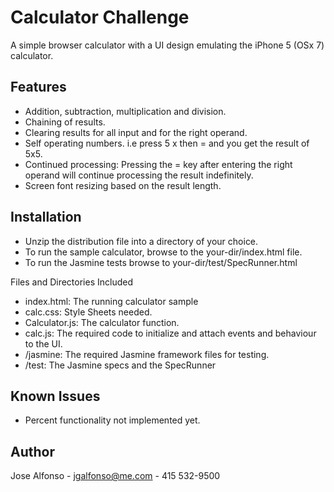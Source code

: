 Calculator Challenge
====

A simple browser calculator with a UI design emulating the iPhone 5 (OSx 7) calculator.

## Features

* Addition, subtraction, multiplication and division.
* Chaining of results.
* Clearing results for all input and for the right operand.
* Self operating numbers. i.e press 5 x then = and you get the result of 5x5. 
* Continued processing: Pressing the = key after entering the right operand will continue processing the result indefinitely.
* Screen font resizing based on the result length.

## Installation

* Unzip the distribution file into a directory of your choice.
* To run the sample calculator, browse to the your-dir/index.html file.
* To run the Jasmine tests browse to your-dir/test/SpecRunner.html

Files and Directories Included

* index.html: The running calculator sample 
* calc.css: Style Sheets needed.
* Calculator.js: The calculator function.
* calc.js: The required code to initialize and attach events and behaviour to the UI.
* /jasmine: The required Jasmine framework files for testing.
* /test: The Jasmine specs and the SpecRunner 

## Known Issues
* Percent functionality not implemented yet.


## Author

Jose Alfonso - jgalfonso@me.com - 415 532-9500